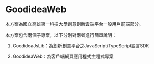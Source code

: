 # GoodideaWeb
本方案為國立高雄第一科技大學創意創新雲端平台一般用戶前端部分。

本方案包含兩個子專案，以下分別對兩者進行簡單說明：

1. GoodideaJsLib：為創新創意平台之JavaScript/TypeScript語言SDK

2. GoodideaWeb：為客戶端網頁應用程式主程式專案
